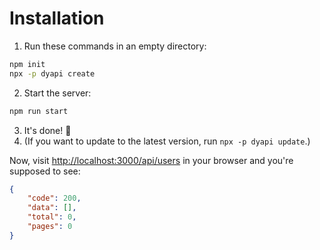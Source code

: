 # Installation

1. Run these commands in an empty directory:
```bash
npm init
npx -p dyapi create
```

2. Start the server:
```bash
npm run start
```

3. It's done! :tada:
4. (If you want to update to the latest version, run `npx -p dyapi update`.)

Now, visit [http://localhost:3000/api/users](http://localhost:3000/api/users) in your browser and you're supposed to see:

```json
{
    "code": 200,
    "data": [],
    "total": 0,
    "pages": 0
}
```

